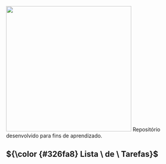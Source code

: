<img src="https://blogimage.vantagecircle.com/content/images/2019/07/flexible-working-time.png" width='340'/> 
Repositório desenvolvido para fins de aprendizado.

## ${\color {#326fa8} Lista  \ de \ Tarefas}$ 

